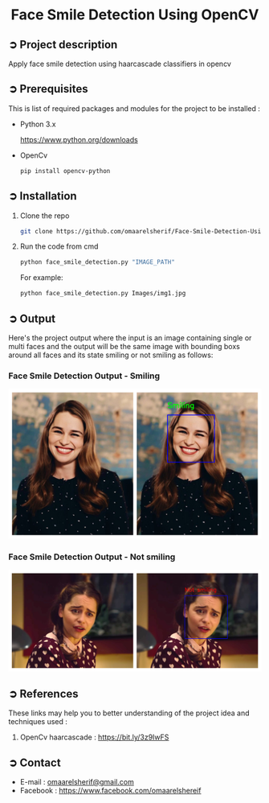 
<!-- PROJECT TITLE -->
<h1 align="center">Face Smile Detection Using OpenCV</h1>

<!-- PROJECT DESCRIPTION -->
## ➲ Project description
Apply face smile detection using haarcascade classifiers in opencv

<!-- PREREQUISTIES -->
## ➲ Prerequisites
This is list of required packages and modules for the project to be installed :
* Python 3.x

  <https://www.python.org/downloads>
  
* OpenCv 
  ```sh
  pip install opencv-python
  ```

<!-- INSTALLATION -->
## ➲ Installation
1. Clone the repo
   ```sh
   git clone https://github.com/omaarelsherif/Face-Smile-Detection-Using-OpenCV.git
   ```
2. Run the code from cmd
   ```sh
   python face_smile_detection.py "IMAGE_PATH"
   ```
   For example:
   ```sh
   python face_smile_detection.py Images/img1.jpg
   ```

<!-- OUTPUT -->
## ➲ Output
Here's the project output where the input is an image containing single or multi faces and the output will be the same image with bounding boxs around all faces and its state smiling or not smiling as follows:
<h3>Face Smile Detection Output - Smiling</h3>

![alt text for screen readers](/Output/output1.jpg "Face Detection Output - Smiling")

<h3>Face Smile Detection Output - Not smiling</h3>

![alt text for screen readers](/Output/output2.jpg "Face Detection Output - Not smiling")

<!-- REFERENCES -->
## ➲ References
These links may help you to better understanding of the project idea and techniques used :
1. OpenCv haarcascade : https://bit.ly/3z9IwFS
   
<!-- CONTACT -->
## ➲ Contact
- E-mail :  [omaarelsherif@gmail.com](mailto:omaarelsherif@gmail.com)
- Facebook : https://www.facebook.com/omaarelshereif
